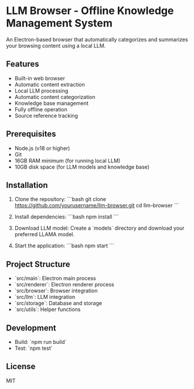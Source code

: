 # LLM Browser - Offline Knowledge Management System

An Electron-based browser that automatically categorizes and summarizes your browsing content using a local LLM.

## Features

- Built-in web browser
- Automatic content extraction
- Local LLM processing
- Automatic content categorization
- Knowledge base management
- Fully offline operation
- Source reference tracking

## Prerequisites

- Node.js (v18 or higher)
- Git
- 16GB RAM minimum (for running local LLM)
- 10GB disk space (for LLM models and knowledge base)

## Installation

1. Clone the repository:
   \`\`\`bash
   git clone https://github.com/yourusername/llm-browser.git
   cd llm-browser
   \`\`\`

2. Install dependencies:
   \`\`\`bash
   npm install
   \`\`\`

3. Download LLM model:
   Create a \`models\` directory and download your preferred LLAMA model.

4. Start the application:
   \`\`\`bash
   npm start
   \`\`\`

## Project Structure

- \`src/main\`: Electron main process
- \`src/renderer\`: Electron renderer process
- \`src/browser\`: Browser integration
- \`src/llm\`: LLM integration
- \`src/storage\`: Database and storage
- \`src/utils\`: Helper functions

## Development

- Build: \`npm run build\`
- Test: \`npm test\`

## License

MIT
